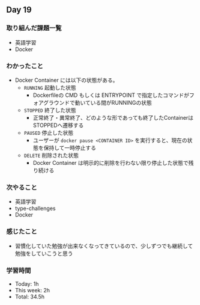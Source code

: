 ## Day 19

### 取り組んだ課題一覧
- 英語学習
- Docker

### わかったこと
- Docker Container には以下の状態がある。
  - `RUNNING` 起動した状態
    - Dockerfileの CMD もしくは ENTRYPOINT で指定したコマンドがフォアグラウンドで動いている間がRUNNINGの状態
  - `STOPPED` 終了した状態
    - 正常終了・異常終了、どのような形であっても終了したContainerはSTOPPEDへ遷移する
  - `PAUSED` 停止した状態
    - ユーザーが `docker pause <CONTAINER ID>` を実行すると、現在の状態を保持して一時停止する
  - `DELETE` 削除された状態
    - Docker Container は明示的に削除を行わない限り停止した状態で残り続ける

### 次やること
- 英語学習
- type-challenges
- Docker

### 感じたこと
- 習慣化していた勉強が出来なくなってきているので、少しずつでも継続して勉強をしていこうと思う


### 学習時間
- Today: 1h
- This week: 2h
- Total: 34.5h 


